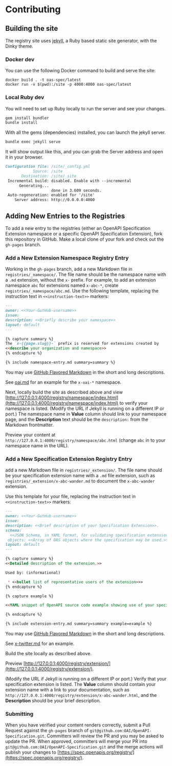 # Contributing

## Building the site

The registry site uses [jekyll](https://jekyllrb.com/),
a Ruby based static site generator, with the Dinky theme.

### Docker dev

You can use the following Docker command to build and serve the site:

```shell
docker build . -t oas-spec/latest
docker run -v $(pwd):/site -p 4000:4000 oas-spec/latest
```

### Local Ruby dev

You will need to set up Ruby locally to run the server and see your changes.

``` bash
gem install bundler
bundle install
```

With all the gems (dependencies) installed, you can launch the jekyll server.

``` bash
bundle exec jekyll serve
```

It will show output like this, and you can grab the Server address
and open it in your browser.

```md
Configuration file: /site/_config.yml
            Source: /site
       Destination: /site/_site
 Incremental build: disabled. Enable with --incremental
      Generating...
                    done in 3.609 seconds.
 Auto-regeneration: enabled for '/site'
    Server address: http://0.0.0.0:4000
```

## Adding New Entries to the Registries

To add a new entry to the registries (either an OpenAPI
Specification Extension namespace or a specific OpenAPI
Specification Extension),
fork this repository in GitHub.
Make a local clone of your fork and check out the
`gh-pages` branch.

### Add a New Extension Namespace  Registry Entry

Working in the `gh-pages` branch,
add a new Markdown file in `registries/_namespace/`. The file name
should be the namespace name with a `.md` extension, without the `x-`
prefix.
For example, to add an extension namespace `abc` for extensions named `x-abc-*`,
create `registries/_namespace/abc.md`. Use the following template,
replacing the instruction text in `<<instruction-text>>` markers:

```md
---
owner: <<Your-GutHub-username>>
issue:
description: <<Briefly describe your namespace>>
layout: default
---

{% capture summary %}
The `x-{{page.slug}}-` prefix is reserved for extensions created by
<<describe your organization and namespace>>
{% endcapture %}

{% include namespace-entry.md summary=summary %}

```

You may use [GitHub Flavored Markdown](https://github.github.com/gfm/)
in the short and long descriptions.

See [oai.md](https://raw.githubusercontent.com/OAI/OpenAPI-Specification/refs/heads/gh-pages/registries/_namespace/oai.md)
for an example for the `x-oai-*` namespace.

Next, locally build
the site as described above and view
[http://127.0.0.1:4000/registry/namespace/index.html](http://127.0.0.1:4000/registry/namespace/index.html)
to verify your namespace is listed.
(Modify the URL if Jekyll is running on a different IP or port.)
The namespace name in __Value__ column
should link to your namespace page, and the __Description__
text should be the `description:` from the Markdown frontmatter.

Preview your content at
`http://127.0.0.1:4000/registry/namespace/abc.html`
(change `abc` in to your namespace name in the URL).

### Add a New Specification Extension Registry Entry

add a new Markdown file in `registries/_extension/`.
The file name should be your specification extension name with
a `.md` file extension, such as
`registries/_extension/x-abc-wander.md` to document the
`x-abc-wander` extension.

Use this template for your file,
replacing the instruction text in `<<instruction-text>>` markers:

```md
---
owner: <<Your-GutHub-username>>
issue:
description: <<Brief description of your Specification Extension>>.
schema:
  <<JSON Schema, in YAML format, for validating specification extension instances>>
 objects: <<Array of OAS objects where the specification may be used.>>
layout: default
---

{% capture summary %}
<<Detailed description of the extension.>>

Used by: (informational)

 * <<bullet list of representative users of the extension>>>
{% endcapture %}

{% capture example %}

<<YAML snippet of OpenAPI source code example showing use of your specification example>

{% endcapture %}

{% include extension-entry.md summary=summary example=example %}
```

You may use [GitHub Flavored Markdown](https://github.github.com/gfm/)
in the short and long descriptions.

See [x-twitter.md](https://raw.githubusercontent.com/OAI/OpenAPI-Specification/refs/heads/gh-pages/registries/_extension/x-twitter.md)
for an example.

Build the site locally as described above.

Preview [http://127.0.0.1:4000/registry/extension/](http://127.0.0.1:4000/registry/extension/).

(Modify the URL if Jekyll is running on a different IP or port.)
Verify that your specification extension
is listed. The __Value__ column should contain your extension name
with a link to your documentation, such as
`http://127.0.0.1:4000/registry/extension/x-abc-wander.html`,
and the __Description__ should be your brief description.

### Submitting

When you have verified your content renders correctly,
submit a Pull Request against the `gh-pages` branch
of `git@github.com:OAI/OpenAPI-Specification.git`.
Committers will review the PR and you may be asked
to update the PR. When approved, committers
will merge your PR into `git@github.com:OAI/OpenAPI-Specification.git`
and the merge actions will publish your changes to
[https://spec.openapis.org/registry/](https://spec.openapis.org/registry/).
